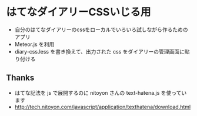はてなダイアリーCSSいじる用
===============

* 自分のはてなダイアリーのcssをローカルでいろいろ試しながら作るためのアプリ
* Meteor.js を利用
* diary-css.less を書き換えて、出力された css をダイアリーの管理画面に貼り付ける

Thanks
---------------

* はてな記法を js で展開するのに nitoyon さんの text-hatena.js を使っています
* http://tech.nitoyon.com/javascript/application/texthatena/download.html 
